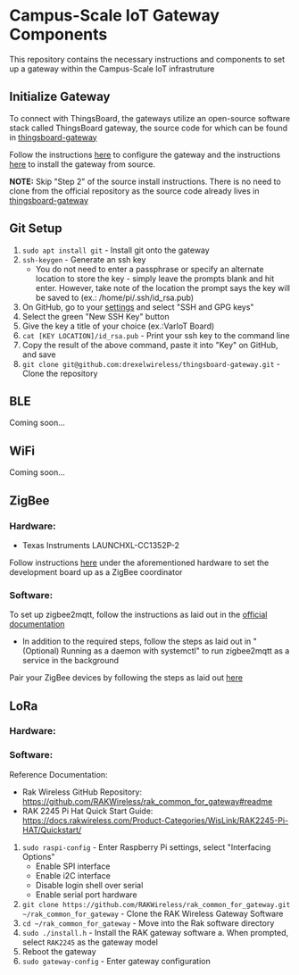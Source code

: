 # Campus-Scale IoT Gateway Components
This repository contains the necessary instructions and components to set up a gateway within the Campus-Scale IoT infrastruture

## Initialize Gateway

To connect with ThingsBoard, the gateways utilize an open-source software stack called ThingsBoard gateway, the source code for which can be found in [thingsboard-gateway](./thingsboard-gateway)

Follow the instructions [here](https://thingsboard.io/docs/iot-gateway/getting-started/) to configure the gateway and the instructions [here](https://thingsboard.io/docs/iot-gateway/install/source-installation/) to install the gateway from source.

**NOTE:** Skip "Step 2" of the source install instructions. There is no need to clone from the official repository as the source code already lives in [thingsboard-gateway](./thingsboard-gateway)

## Git Setup
1. `sudo apt install git` - Install git onto the gateway
2. `ssh-keygen` - Generate an ssh key
    * You do not need to enter a passphrase or specify an alternate location to store the key - simply leave the prompts blank and hit enter. However, take note of the location the prompt says the key will be saved to (ex.: /home/pi/.ssh/id_rsa.pub)
3. On GitHub, go to your [settings](https://github.com/settings) and select "SSH and GPG keys"
4. Select the green "New SSH Key" button
5. Give the key a title of your choice (ex.:VarIoT Board)
6. `cat [KEY LOCATION]/id_rsa.pub` - Print your ssh key to the command line
7. Copy the result of the above command, paste it into "Key" on GitHub, and save
8. `git clone git@github.com:drexelwireless/thingsboard-gateway.git` - Clone the repository
## BLE
Coming soon...

## WiFi
Coming soon...

## ZigBee
### Hardware:
* Texas Instruments LAUNCHXL-CC1352P-2

Follow instructions [here](https://www.zigbee2mqtt.io/guide/adapters/#recommended) under the aforementioned hardware to set the development board up as a ZigBee coordinator

### Software:
To set up zigbee2mqtt, follow the instructions as laid out in the [official documentation](https://www.zigbee2mqtt.io/guide/installation/01_linux.html)

* In addition to the required steps, follow the steps as laid out in "(Optional) Running as a daemon with systemctl" to run zigbee2mqtt as a service in the background

Pair your ZigBee devices by following the steps as laid out [here](https://www.zigbee2mqtt.io/guide/usage/pairing_devices.html)

## LoRa
### Hardware:

### Software:
Reference Documentation:
- Rak Wireless GitHub Repository: https://github.com/RAKWireless/rak_common_for_gateway#readme
- RAK 2245 Pi Hat Quick Start Guide: https://docs.rakwireless.com/Product-Categories/WisLink/RAK2245-Pi-HAT/Quickstart/

1. `sudo raspi-config` - Enter Raspberry Pi settings, select "Interfacing Options"
    - Enable SPI interface
    - Enable i2C interface
    - Disable login shell over serial
    - Enable serial port hardware
2. `git clone https://github.com/RAKWireless/rak_common_for_gateway.git ~/rak_common_for_gateway` - Clone the RAK Wireless Gateway Software
3. `cd ~/rak_common_for_gateway` - Move into the Rak software directory
4. `sudo ./install.h` - Install the RAK gateway software
    a. When prompted, select `RAK2245` as the gateway model
5. Reboot the gateway
6. `sudo gateway-config` - Enter gateway configuration

